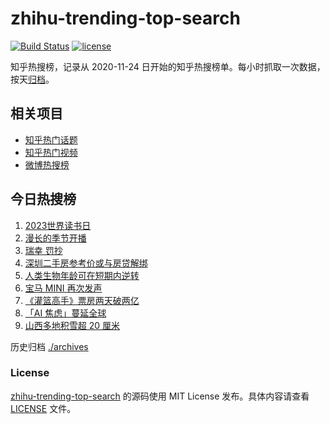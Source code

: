 # zhihu-trending-top-search

[![Build Status](https://github.com/justjavac/zhihu-trending-top-search/workflows/ci/badge.svg?branch=main)](https://github.com/justjavac/zhihu-trending-top-search/actions)
[![license](https://img.shields.io/github/license/justjavac/zhihu-trending-top-search)](https://github.com/justjavac/zhihu-trending-top-search/blob/main/LICENSE)

知乎热搜榜，记录从 2020-11-24 日开始的知乎热搜榜单。每小时抓取一次数据，按天[归档](./archives)。

## 相关项目

- [知乎热门话题](https://github.com/justjavac/zhihu-trending-hot-questions)
- [知乎热门视频](https://github.com/justjavac/zhihu-trending-hot-video)
- [微博热搜榜](https://github.com/justjavac/weibo-trending-hot-search)

## 今日热搜榜

<!-- BEGIN -->
<!-- 最后更新时间 Sun Apr 23 2023 21:08:04 GMT+0800 (China Standard Time) -->

1. [2023世界读书日](https://www.zhihu.com/search?q=2023%E4%B8%96%E7%95%8C%E8%AF%BB%E4%B9%A6%E6%97%A5)
1. [漫长的季节开播](https://www.zhihu.com/search?q=%E6%BC%AB%E9%95%BF%E7%9A%84%E5%AD%A3%E8%8A%82%E5%BC%80%E6%92%AD)
1. [瑞幸 罚抄](https://www.zhihu.com/search?q=%E7%91%9E%E5%B9%B8%20%E7%BD%9A%E6%8A%84)
1. [深圳二手房参考价或与房贷解绑](https://www.zhihu.com/search?q=%E6%B7%B1%E5%9C%B3%E4%BA%8C%E6%89%8B%E6%88%BF%E5%8F%82%E8%80%83%E4%BB%B7%E6%88%96%E4%B8%8E%E6%88%BF%E8%B4%B7%E8%A7%A3%E7%BB%91)
1. [人类生物年龄可在短期内逆转](https://www.zhihu.com/search?q=%E4%BA%BA%E7%B1%BB%E7%94%9F%E7%89%A9%E5%B9%B4%E9%BE%84%E5%8F%AF%E5%9C%A8%E7%9F%AD%E6%9C%9F%E5%86%85%E9%80%86%E8%BD%AC)
1. [宝马 MINI 再次发声](https://www.zhihu.com/search?q=%E5%AE%9D%E9%A9%AC%20MINI%20%E5%86%8D%E6%AC%A1%E5%8F%91%E5%A3%B0)
1. [《灌篮高手》票房两天破两亿](https://www.zhihu.com/search?q=%E3%80%8A%E7%81%8C%E7%AF%AE%E9%AB%98%E6%89%8B%E3%80%8B%E7%A5%A8%E6%88%BF%E4%B8%A4%E5%A4%A9%E7%A0%B4%E4%B8%A4%E4%BA%BF)
1. [「AI 焦虑」蔓延全球](https://www.zhihu.com/search?q=%E3%80%8CAI%20%E7%84%A6%E8%99%91%E3%80%8D%E8%94%93%E5%BB%B6%E5%85%A8%E7%90%83)
1. [山西多地积雪超 20 厘米](https://www.zhihu.com/search?q=%E5%B1%B1%E8%A5%BF%E5%A4%9A%E5%9C%B0%E7%A7%AF%E9%9B%AA%E8%B6%85%2020%20%E5%8E%98%E7%B1%B3)

<!-- END -->

历史归档 [./archives](./archives)

### License

[zhihu-trending-top-search](https://github.com/justjavac/zhihu-trending-top-search) 的源码使用 MIT License
发布。具体内容请查看 [LICENSE](./LICENSE) 文件。
